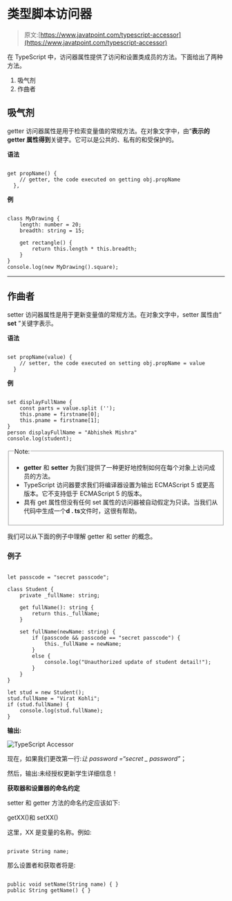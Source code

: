 # 类型脚本访问器

> 原文:[https://www.javatpoint.com/typescript-accessor](https://www.javatpoint.com/typescript-accessor)

在 TypeScript 中，访问器属性提供了访问和设置类成员的方法。下面给出了两种方法。

1.  吸气剂
2.  作曲者

## 吸气剂

getter 访问器属性是用于检索变量值的常规方法。在对象文字中，由“**表示的 getter 属性得到**关键字。它可以是公共的、私有的和受保护的。

**语法**

```

get propName() {
    // getter, the code executed on getting obj.propName
  },

```

**例**

```

class MyDrawing {  
    length: number = 20;  
    breadth: string = 15;  

    get rectangle() {  
        return this.length * this.breadth;  
    }  
}  
console.log(new MyDrawing().square);

```

* * *

## 作曲者

setter 访问器属性是用于更新变量值的常规方法。在对象文字中，setter 属性由“ **set** ”关键字表示。

**语法**

```

set propName(value) {
    // setter, the code executed on setting obj.propName = value
  }

```

**例**

```

set displayFullName { 
    const parts = value.split (''); 
    this.pname = firstname[0]; 
    this.pname = firstname[1]; 
} 
person displayFullName = "Abhishek Mishra"
console.log(student);

```

<fieldset><legend class="legendfont">Note:</legend>

*   **getter** 和 **setter** 为我们提供了一种更好地控制如何在每个对象上访问成员的方法。
*   TypeScript 访问器要求我们将编译器设置为输出 ECMAScript 5 或更高版本。它不支持低于 ECMAScript 5 的版本。
*   具有 get 属性但没有任何 set 属性的访问器被自动假定为只读。当我们从代码中生成一个**d . ts**文件时，这很有帮助。

</fieldset>

我们可以从下面的例子中理解 getter 和 setter 的概念。

### 例子

```

let passcode = "secret passcode";

class Student {
    private _fullName: string;

    get fullName(): string {
        return this._fullName;
    }

    set fullName(newName: string) {
        if (passcode && passcode == "secret passcode") {
            this._fullName = newName;
        }
        else {
            console.log("Unauthorized update of student detail!");
        }
    }
}

let stud = new Student();
stud.fullName = "Virat Kohli";
if (stud.fullName) {
    console.log(stud.fullName);
}

```

**输出:**

![TypeScript Accessor](../Images/da18f5c01e4da08c0261fb43c0de1564.png)

现在，如果我们更改第一行:*让 password =“secret _ password”*；

然后，输出:未经授权更新学生详细信息！

**获取器和设置器的命名约定**

setter 和 getter 方法的命名约定应该如下:

getXX()和 setXX()

这里，XX 是变量的名称。例如:

```

private String name;

```

那么设置者和获取者将是:

```

public void setName(String name) { }
public String getName() { }

```
